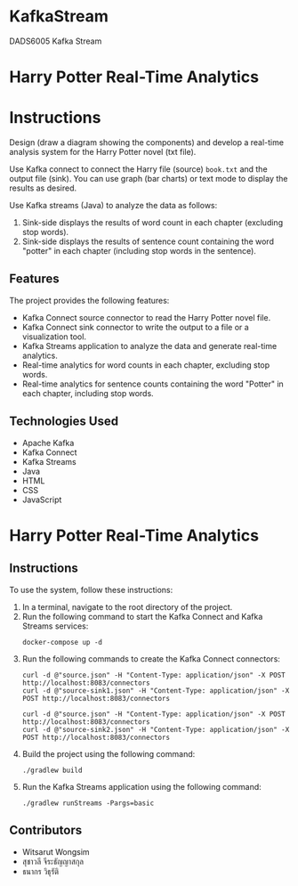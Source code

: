 # KafkaStream
DADS6005 Kafka Stream

<!DOCTYPE html>
<html>
  <head>
    <meta charset="UTF-8">
    <h1>Harry Potter Real-Time Analytics</h1>
  </head>
  <body>
    <h1>Instructions</h1>
    <p>Design (draw a diagram showing the components) and develop a real-time analysis system for the Harry Potter novel (txt file).</p>
    <p>Use Kafka connect to connect the Harry file (source) <code>book.txt</code> and the output file (sink). You can use graph (bar charts) or text mode to display the results as desired.</p>
    <p>Use Kafka streams (Java) to analyze the data as follows:</p>
    <ol>
      <li>Sink-side displays the results of word count in each chapter (excluding stop words).</li>
      <li>Sink-side displays the results of sentence count containing the word "potter" in each chapter (including stop words in the sentence).</li>
    </ol>
   
</html>


 

<h2>Features</h2>
<p>The project provides the following features:</p>
<ul>
	<li>Kafka Connect source connector to read the Harry Potter novel file.</li>
	<li>Kafka Connect sink connector to write the output to a file or a visualization tool.</li>
	<li>Kafka Streams application to analyze the data and generate real-time analytics.</li>
	<li>Real-time analytics for word counts in each chapter, excluding stop words.</li>
	<li>Real-time analytics for sentence counts containing the word "Potter" in each chapter, including stop words.</li>
</ul>

<h2>Technologies Used</h2>
<ul>
	<li>Apache Kafka</li>
	<li>Kafka Connect</li>
	<li>Kafka Streams</li>
	<li>Java</li>
	<li>HTML</li>
	<li>CSS</li>
	<li>JavaScript</li>

</ul>



<h1>Harry Potter Real-Time Analytics</h1>
<h2>Instructions</h2>
<p>To use the system, follow these instructions:</p>
<ol>
<li>In a terminal, navigate to the root directory of the project.</li>
<li>Run the following command to start the Kafka Connect and Kafka Streams services:</li>
<pre><code>docker-compose up -d</code></pre>
<li>Run the following commands to create the Kafka Connect connectors:</li>
<pre><code>curl -d @"source.json" -H "Content-Type: application/json" -X POST http://localhost:8083/connectors
curl -d @"source-sink1.json" -H "Content-Type: application/json" -X POST http://localhost:8083/connectors</code></pre>
<pre><code>curl -d @"source.json" -H "Content-Type: application/json" -X POST http://localhost:8083/connectors
curl -d @"source-sink2.json" -H "Content-Type: application/json" -X POST http://localhost:8083/connectors</code></pre>
<li>Build the project using the following command:</li>
<pre><code>./gradlew build</code></pre>
<li>Run the Kafka Streams application using the following command:</li>
<pre><code>./gradlew runStreams -Pargs=basic</code></pre>
</ol>
<h2>Contributors</h2>
<ul>
	<li>Witsarut Wongsim</li>
	<li>สุชาวลี จีระธัญญาสกุล</li>
	<Li>ธนากร วิธุรัติ</Li>
</ul>


